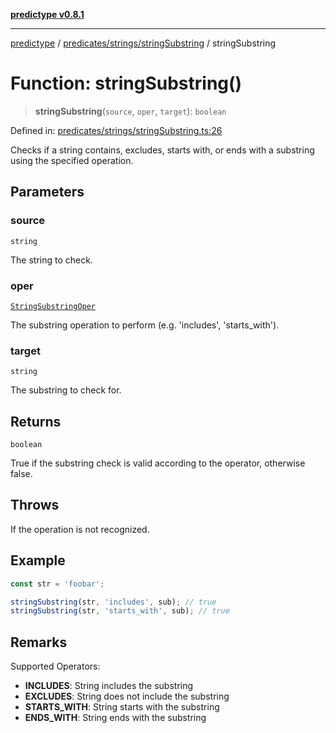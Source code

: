 [**predictype v0.8.1**](../../../../README.md)

***

[predictype](../../../../modules.md) / [predicates/strings/stringSubstring](../README.md) / stringSubstring

# Function: stringSubstring()

> **stringSubstring**(`source`, `oper`, `target`): `boolean`

Defined in: [predicates/strings/stringSubstring.ts:26](https://github.com/maduhaime/predictype/blob/2310adbaccb6fbc00cdab8e345e79bd5b09e40f5/src/predicates/strings/stringSubstring.ts#L26)

Checks if a string contains, excludes, starts with, or ends with a substring using the specified operation.

## Parameters

### source

`string`

The string to check.

### oper

[`StringSubstringOper`](../../../../strings/enums/type-aliases/StringSubstringOper.md)

The substring operation to perform (e.g. 'includes', 'starts_with').

### target

`string`

The substring to check for.

## Returns

`boolean`

True if the substring check is valid according to the operator, otherwise false.

## Throws

If the operation is not recognized.

## Example

```ts
const str = 'foobar';

stringSubstring(str, 'includes', sub); // true
stringSubstring(str, 'starts_with', sub); // true
```

## Remarks

Supported Operators:
- **INCLUDES**: String includes the substring
- **EXCLUDES**: String does not include the substring
- **STARTS_WITH**: String starts with the substring
- **ENDS_WITH**: String ends with the substring

